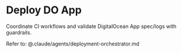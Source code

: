 # Deploy DO App

Coordinate CI workflows and validate DigitalOcean App spec/logs with guardrails.

Refer to:
@.claude/agents/deployment-orchestrator.md
